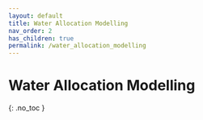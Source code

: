 ```yaml
---
layout: default
title: Water Allocation Modelling
nav_order: 2
has_children: true
permalink: /water_allocation_modelling
---
```


# Water Allocation Modelling
{: .no_toc }

